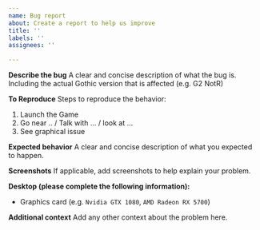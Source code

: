 ```yaml
---
name: Bug report
about: Create a report to help us improve
title: ''
labels: ''
assignees: ''

---
```


**Describe the bug**
A clear and concise description of what the bug is.
Including the actual Gothic version that is affected (e.g. G2 NotR)

**To Reproduce**
Steps to reproduce the behavior:
1. Launch the Game
2. Go near .. / Talk with ... / look at ...
3. See graphical issue

**Expected behavior**
A clear and concise description of what you expected to happen.

**Screenshots**
If applicable, add screenshots to help explain your problem.

**Desktop (please complete the following information):**
 - Graphics card (e.g. `Nvidia GTX 1080`, `AMD Radeon RX 5700`)

**Additional context**
Add any other context about the problem here.
